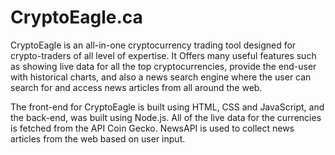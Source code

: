 
# CryptoEagle.ca

CryptoEagle is an all-in-one cryptocurrency trading tool designed for crypto-traders of all level of expertise. It Offers many useful features such as showing live data for all the top cryptocurrencies, provide the end-user with historical charts, and also a news search engine where the user can search for and access news articles from all around the web.

The front-end for CryptoEagle is built using HTML, CSS and JavaScript, and the back-end, was built using Node.js.
All of the live data for the currencies is fetched from the API Coin Gecko. 
NewsAPI is used to collect news articles from the web based on user input. 



